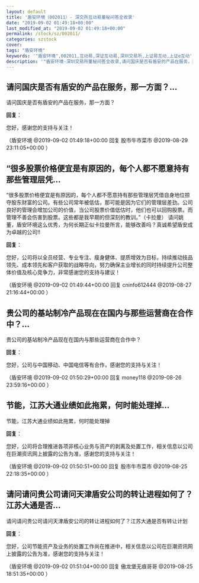 ```yaml
---
layout: default
title: '盾安环境（002011）- 深交所互动易董秘问答全收录'
date: "2019-09-02 01:49:18+00:00"
last_modified_at: "2019-09-02 01:49:18+00:00"
permalink: /stock/sz/002011/
categories: szstock
cover: 
tags: "盾安环境"
keywords: '"盾安环境",002011,互动易,深证互动易,深圳交易所,上证易互动,上证e互动'
description: '"盾安环境-深圳交易所董秘问答全收录,请问国庆是否有盾安的产品在服务，那一方面？"'
---
```


## 请问国庆是否有盾安的产品在服务，那一方面？...

请问国庆是否有盾安的产品在服务，那一方面？

**回复**：

您好，感谢您的支持与关注！ 

（盾安环境  @2019-09-02 01:49:18+00:00 回复 股市牛市菜市  @2019-08-29 23:11:05+00:00 ）

## “很多股票价格便宜是有原因的，每个人都不愿意持有那些管理层凭...

“很多股票价格便宜是有原因的，每个人都不愿意持有那些管理层凭借自身地位掠夺股东财富的公司。有些公司常年被低估，那可能是因为它们的管理层差劲。公司良好的管理会增加公司的价值，当公司股票价值低估时，他们也可以回购股票。而管理不善会伤害到股票。这些都是我早期的但深刻的教训。”（卡拉曼）
请问姚董，盾安环境这么优秀，为何长期正似卡拉曼所言，能够改善吗？真诚希望盾安成为卓越的公司!!

**回复**：

您好，公司将以全员经营、专业专注、瘦身健体、提质增效为目标，持续推动技品领先、成本领先和客户获取的战略导向，努力确保主业增长的同时持续提升公司整体价值及核心竞争力，非常感谢您的支持与建议！ 

（盾安环境  @2019-09-02 01:49:44+00:00 回复 cninfo612444  @2019-08-27 21:16:44+00:00 ）

## 贵公司的基站制冷产品现在在国内与那些运营商在合作中？...

贵公司的基站制冷产品现在在国内与那些运营商在合作中？

**回复**：

您好，公司与中国移动、中国电信等有合作，感谢您的支持与关注！ 

（盾安环境  @2019-09-02 01:50:29+00:00 回复 money118  @2019-08-26 23:59:16+00:00 ）

## 节能，江苏大通业绩如此拖累，何时能处理掉...

节能，江苏大通业绩如此拖累，何时能处理掉

**回复**：

您好，公司将合理推进各项非核心业务与资产的剥离及处置工作，相关信息以公司在巨潮资讯网上披露的公告为准，感谢您的支持与关注！ 

（盾安环境  @2019-09-02 01:50:51+00:00 回复 股市牛市菜市  @2019-08-25 22:18:35+00:00 ）

## 请问请问贵公司请问天津盾安公司的转让进程如何了？江苏大通是否...

请问请问贵公司请问天津盾安公司的转让进程如何了？江苏大通是否有转让计划

**回复**：

您好，公司节能资产及业务的处置工作尚在推进中，相关信息以公司在巨潮资讯网上披露的公告为准，感谢您的支持与关注！ 

（盾安环境  @2019-09-02 01:51:04+00:00 回复 傲龙堡无痕哥哥  @2019-08-25 18:51:35+00:00 ）

